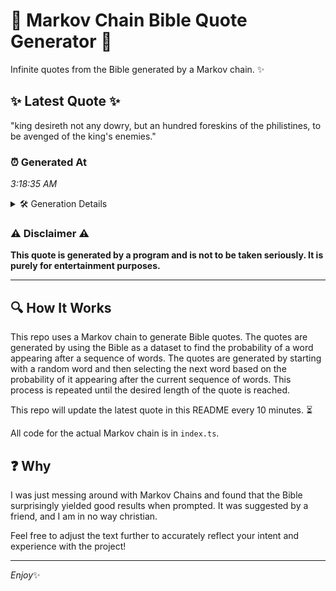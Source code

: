 # 📖 Markov Chain Bible Quote Generator 📖

Infinite quotes from the Bible generated by a Markov chain. ✨

## ✨ Latest Quote ✨
"king desireth not any dowry, but an hundred foreskins of the philistines, to be avenged of the king's enemies."

### ⏰ Generated At
*3:18:35 AM*

<details>
    <summary>🛠️ Generation Details</summary>
    <p>
        <strong>🌱 Seed:</strong> king<br>
        <strong>🔄 Iterations:</strong> 18<br>
        <strong>📜 Context History:</strong><br>[ king ]: desireth<br>[ king, desireth ]: not<br>[ king, desireth, not ]: any<br>[ king, desireth, not, any ]: dowry,<br>[ king, desireth, not, any, dowry, ]: but<br>[ king, desireth, not, any, dowry,, but ]: an<br>[ desireth, not, any, dowry,, but, an ]: hundred<br>[ not, any, dowry,, but, an, hundred ]: foreskins<br>[ any, dowry,, but, an, hundred, foreskins ]: of<br>[ dowry,, but, an, hundred, foreskins, of ]: the<br>[ but, an, hundred, foreskins, of, the ]: philistines,<br>[ an, hundred, foreskins, of, the, philistines, ]: to<br>[ hundred, foreskins, of, the, philistines,, to ]: be<br>[ foreskins, of, the, philistines,, to, be ]: avenged<br>[ of, the, philistines,, to, be, avenged ]: of<br>[ the, philistines,, to, be, avenged, of ]: the<br>[ philistines,, to, be, avenged, of, the ]: king's<br>[ to, be, avenged, of, the, king's ]: enemies.<br>
    </p>
</details>

### ⚠️ Disclaimer ⚠️
**This quote is generated by a program and is not to be taken seriously. It is purely for entertainment purposes.**

---

## 🔍 How It Works

This repo uses a Markov chain to generate Bible quotes. The quotes are generated by using the Bible as a dataset to find the probability of a word appearing after a sequence of words. The quotes are generated by starting with a random word and then selecting the next word based on the probability of it appearing after the current sequence of words. This process is repeated until the desired length of the quote is reached.

This repo will update the latest quote in this README every 10 minutes. ⏳

All code for the actual Markov chain is in `index.ts`.

## ❓ Why

I was just messing around with Markov Chains and found that the Bible surprisingly yielded good results when prompted. 
It was suggested by a friend, and I am in no way christian.

Feel free to adjust the text further to accurately reflect your intent and experience with the project!

---

*Enjoy*✨
